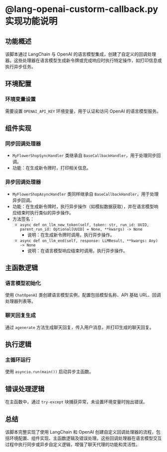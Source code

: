 # @lang-openai-custorm-callback.py 实现功能说明

## 功能概述

该脚本通过 LangChain 与 OpenAI 的语言模型集成，创建了自定义的回调处理器。这些处理器在语言模型生成新令牌或完成响应时执行特定操作，如打印信息或执行异步任务。

## 环境配置

### 环境变量设置
需要设置 `OPENAI_API_KEY` 环境变量，用于认证和访问 OpenAI 的语言模型服务。

## 组件实现

### 同步回调处理器
- `MyFlowerShopSyncHandler` 类继承自 `BaseCallbackHandler`，用于处理同步回调。
- 功能：在生成新令牌时，打印相关信息。

### 异步回调处理器

- `MyFlowerShopAsyncHandler` 类同样继承自 `BaseCallbackHandler`，用于处理异步回调。
- 功能：在生成新令牌时，执行异步操作（如模拟数据获取），并在语言模型响应结束时执行类似的异步操作。
- 方法签名：
  - `async def on_llm_new_token(self, token: str, run_id: UUID, parent_run_id: Optional[UUID] = None, **kwargs) -> None`
    - 说明：在生成新令牌时调用，执行异步操作。
  - `async def on_llm_end(self, response: LLMResult, **kwargs: Any) -> None`
    - 说明：在语言模型响应结束时调用，执行异步操作。

## 主函数逻辑

### 语言模型初始化
使用 `ChatOpenAI` 类创建语言模型实例，配置包括模型名称、API 基础 URL、回调处理器列表等。

### 聊天回复生成
通过 `agenerate` 方法生成聊天回复，传入用户消息，并打印生成的聊天回复。

## 执行逻辑

### 主循环运行
使用 `asyncio.run(main())` 启动异步主函数。

## 错误处理逻辑
在主函数中，通过 `try-except` 块捕获异常，未设置环境变量时抛出错误。

## 总结
该脚本完整实现了使用 LangChain 和 OpenAI 创建自定义回调处理器的流程，包括环境配置、组件实现、主函数逻辑及错误处理。这些回调处理器在语言模型交互过程中执行同步或异步自定义逻辑，增强了聊天代理的功能和灵活性。